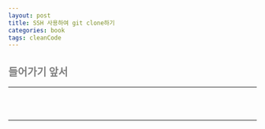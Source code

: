 ```yaml
---
layout: post
title: SSH 사용하여 git clone하기
categories: book
tags: cleanCode 
---
```


## <span style="color:gray">들어가기 앞서</span>

---

#### <span style="background-color:black; color:white"></span>

<br>

## <span style="color:gray"></span>

---

#### <span style="background-color:black; color:white"></span>

<br>
